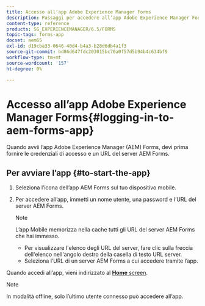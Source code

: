 ```yaml
---
title: Accesso all’app Adobe Experience Manager Forms
description: Passaggi per accedere all’app Adobe Experience Manager Forms.
content-type: reference
products: SG_EXPERIENCEMANAGER/6.5/FORMS
topic-tags: forms-app
docset: aem65
exl-id: d19cba33-0646-40d4-b4a3-b28d6db4a1f3
source-git-commit: bd86d647fdc203015bc70a0f57d5b94b4c634bf9
workflow-type: tm+mt
source-wordcount: '157'
ht-degree: 0%

---
```


# Accesso all’app Adobe Experience Manager Forms{#logging-in-to-aem-forms-app}

Quando avvii l’app Adobe Experience Manager (AEM) Forms, devi prima fornire le credenziali di accesso e un URL del server AEM Forms.

## Per avviare l’app {#to-start-the-app}

1. Seleziona l’icona dell’app AEM Forms sul tuo dispositivo mobile.
1. Per accedere all’app, immetti un nome utente, una password e l’URL del server AEM Forms.

   >[!NOTE]
   >
   >L’app Mobile memorizza nella cache tutti gli URL del server AEM Forms che hai immesso.
   >
   >    * Per visualizzare l&#39;elenco degli URL del server, fare clic sulla freccia dell&#39;elenco nell&#39;angolo destro della casella di testo URL server.
   >    * Seleziona l’URL di un server AEM Forms a cui accedere tramite l’app.

Quando accedi all’app, vieni indirizzato al [**Home** screen](../../forms/using/home-screen.md).

>[!NOTE]
>
>In modalità offline, solo l’ultimo utente connesso può accedere all’app.
